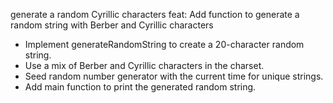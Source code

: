 generate a random Cyrillic characters
feat: Add function to generate a random string with Berber and Cyrillic characters

- Implement generateRandomString to create a 20-character random string.
- Use a mix of Berber and Cyrillic characters in the charset.
- Seed random number generator with the current time for unique strings.
- Add main function to print the generated random string.
